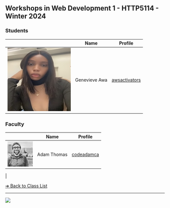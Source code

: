 <style>@import url("//readme.codeadam.ca/readme.css");</style>

## Workshops in Web Development 1 - HTTP5114 - Winter 2024

### Students

|     | Name | Profile |
| --- | ---- | ------- |
|  ![Genevieve Awa](images/vee.jpg)  | Genevieve Awa | [awsactivators](https://awsactivators.github.io) | 

### Faculty

|                                       | Name        | Profile                          |
| ------------------------------------- | ----------- | -------------------------------- |
| ![Adam Thomas](images/codeadamca.png) | Adam Thomas | [codeadamca](faculty/codeadamca) |
| 

[&#10132; Back to Class List](/)

---

<a href="https://brickmmo.com">
<img src="https://brickmmo.com/images/brickmmo-logo-horizontal.jpg" width="100">
</a>
